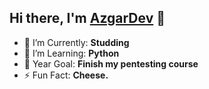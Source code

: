 [reddit]: https://www.reddit.com/user/Azg4rD
[github]: https://www.github.com/AzgarDev

## Hi there, I'm [AzgarDev](https://github.com/AzgarDev) 👋

- 🥅 I’m Currently: **Studding**
- 🌱 I’m Learning: **Python**
- 🔭 Year Goal: **Finish my pentesting course**
- ⚡ Fun Fact:  **Cheese.**
